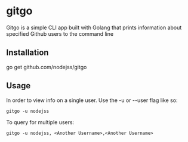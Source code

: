 # gitgo
Gitgo is a simple CLI app built with Golang that prints information about specified Github users to the command line

## Installation
go get github.com/nodejss/gitgo

## Usage
In order to view info on a single user. Use the -u or --user flag like so:
```
gitgo -u nodejss
```
To query for multiple users:
```
gitgo -u nodejss, <Another Username>,<Another Username>
```
